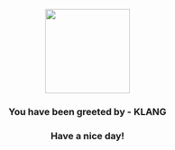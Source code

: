 <p align="center">
            <img src="https://raw.githubusercontent.com/PokeAPI/sprites/master/sprites/pokemon/600.png" width="150" height="150">
          </p>
          <h3 align="center">You have been greeted by - <b>KLANG</b></h3>
          <h3 align="center">Have a nice day!</h3>
